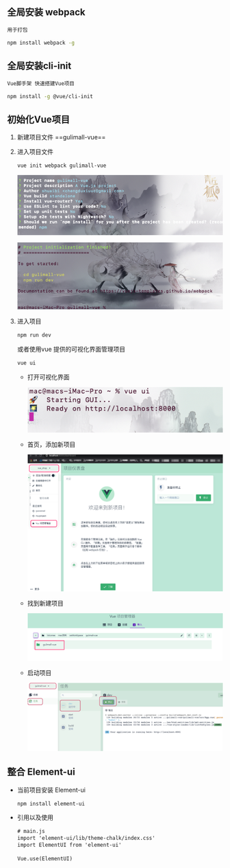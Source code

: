## 全局安装 webpack 

`用于打包`

 ```bash
npm install webpack -g
 ```



## 全局安装cli-init

`Vue脚手架 快速搭建Vue项目 `

```bash
npm install -g @vue/cli-init
```



## 初始化Vue项目

1. 新建项目文件 ==gulimall-vue==

2. 进入项目文件 

	```bash
	vue init webpack gulimall-vue
	```

	![image-20200917223419764](前台环境Vue脚手架搭建.assets/image-20200917223419764.png)

	![image-20200917223457585](前台环境Vue脚手架搭建.assets/image-20200917223457585.png)

3. 进入项目 

	```bash
	npm run dev
	```

	或者使用vue 提供的可视化界面管理项目

	```bash
	vue ui
	```

	* 打开可视化界面

		![image-20200917223737693](前台环境Vue脚手架搭建.assets/image-20200917223737693.png)

	* 首页，添加新项目

		![image-20200917223844208](前台环境Vue脚手架搭建.assets/image-20200917223844208.png)

	* 找到新建项目

		![image-20200917224057167](前台环境Vue脚手架搭建.assets/image-20200917224057167.png)

	* 启动项目

		![image-20200917224217156](前台环境Vue脚手架搭建.assets/image-20200917224217156.png)

## 整合 Element-ui

* 当前项目安装 Element-ui 

	```bash
	npm install element-ui
	```

* 引用以及使用

	```vue
	# main.js
	import 'element-ui/lib/theme-chalk/index.css'
	import ElementUI from 'element-ui'
	
	Vue.use(ElementUI)
	```

	